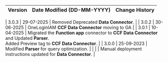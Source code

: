 | **Version** | **Date Modified (DD-MM-YYYY)** | **Change History**                                                 |
|-------------|--------------------------------|--------------------------------------------------------------------|

| 3.0.3       | 29-07-2025                     | Removed Deprecated **Data Connector**. | 
| 3.0.2       | 30-06-2025                     |  OneLoginIAM **CCF Data Connector** moving to GA  		                |
| 3.0.1       | 10-04-2025                     |  Migrated the **Function app** connector to **CCF Data Connector** and Updated **Parser**.<br/>Added Preview tag to **CCF Data Connector**.   		                |
| 3.0.0       | 25-09-2023                     |  Modified **Parser** for query optimization. 		                |
|             |                                |  Manual deployment instructions updated for **Data Connector**.     |  
